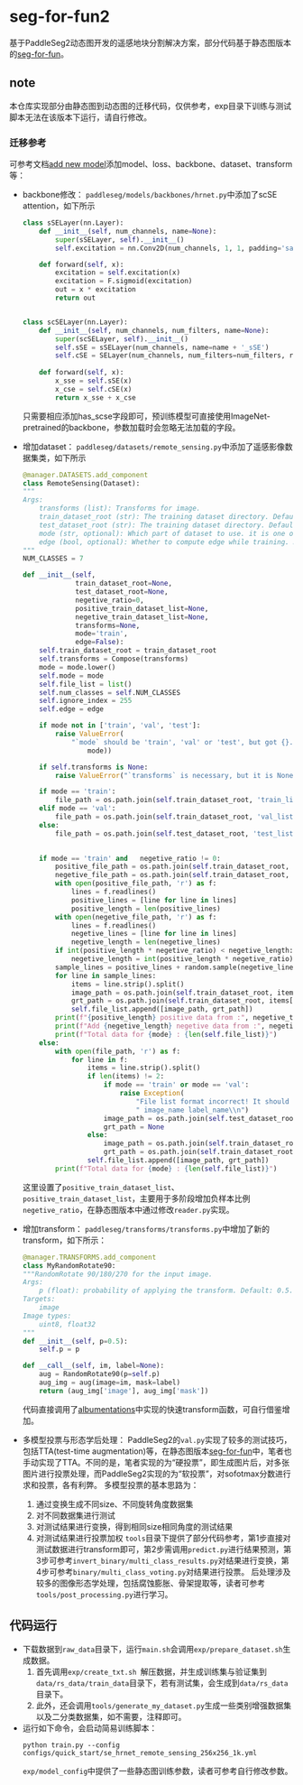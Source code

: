 # seg-for-fun2

基于PaddleSeg2动态图开发的遥感地块分割解决方案，部分代码基于静态图版本的[seg-for-fun](https://github.com/Andy1621/seg-for-fun)。

## note
本仓库实现部分由静态图到动态图的迁移代码，仅供参考，exp目录下训练与测试脚本无法在该版本下运行，请自行修改。

### 迁移参考
可参考文档[add new model](https://github.com/PaddlePaddle/PaddleSeg/blob/release/v2.0/docs/add_new_model.md)添加model、loss、backbone、dataset、transform等：

- backbone修改：
    `paddleseg/models/backbones/hrnet.py`中添加了scSE attention，如下所示
    ```python
    class sSELayer(nn.Layer):
        def __init__(self, num_channels, name=None):
            super(sSELayer, self).__init__()
            self.excitation = nn.Conv2D(num_channels, 1, 1, padding='same', bias_attr=False)

        def forward(self, x):
            excitation = self.excitation(x)
            excitation = F.sigmoid(excitation)
            out = x * excitation
            return out


    class scSELayer(nn.Layer):
        def __init__(self, num_channels, num_filters, name=None):
            super(scSELayer, self).__init__()
            self.sSE = sSELayer(num_channels, name=name + '_sSE')
            self.cSE = SELayer(num_channels, num_filters=num_filters, reduction_ratio=2, name=name + '_cSE')
        
        def forward(self, x):
            x_sse = self.sSE(x)
            x_cse = self.cSE(x)
            return x_sse + x_cse 
    ```
    只需要相应添加has_scse字段即可，预训练模型可直接使用ImageNet-pretrained的backbone，参数加载时会忽略无法加载的字段。
- 增加dataset：
    `paddleseg/datasets/remote_sensing.py`中添加了遥感影像数据集类，如下所示
    ```python
    @manager.DATASETS.add_component
    class RemoteSensing(Dataset):
    """
    Args:
        transforms (list): Transforms for image.
        train_dataset_root (str): The training dataset directory. Default: None
        test_dataset_root (str): The training dataset directory. Default: None
        mode (str, optional): Which part of dataset to use. it is one of ('train', 'val', 'test'). Default: 'train'.
        edge (bool, optional): Whether to compute edge while training. Default: False
    """
    NUM_CLASSES = 7

    def __init__(self,
                 train_dataset_root=None,
                 test_dataset_root=None,
                 negetive_ratio=0,
                 positive_train_dataset_list=None,
                 negetive_train_dataset_list=None,
                 transforms=None,
                 mode='train',
                 edge=False):
        self.train_dataset_root = train_dataset_root
        self.transforms = Compose(transforms)
        mode = mode.lower()
        self.mode = mode
        self.file_list = list()
        self.num_classes = self.NUM_CLASSES
        self.ignore_index = 255
        self.edge = edge

        if mode not in ['train', 'val', 'test']:
            raise ValueError(
                "`mode` should be 'train', 'val' or 'test', but got {}.".format(
                    mode))

        if self.transforms is None:
            raise ValueError("`transforms` is necessary, but it is None.")

        if mode == 'train':
            file_path = os.path.join(self.train_dataset_root, 'train_list.txt')
        elif mode == 'val':
            file_path = os.path.join(self.train_dataset_root, 'val_list.txt')
        else:
            file_path = os.path.join(self.test_dataset_root, 'test_list.txt')

        
        if mode == 'train' and   negetive_ratio != 0:
            positive_file_path = os.path.join(self.train_dataset_root, positive_train_dataset_list)
            negetive_file_path = os.path.join(self.train_dataset_root, negetive_train_dataset_list)
            with open(positive_file_path, 'r') as f:
                lines = f.readlines()
                positive_lines = [line for line in lines]
                positive_length = len(positive_lines)
            with open(negetive_file_path, 'r') as f:
                lines = f.readlines()
                negetive_lines = [line for line in lines]
                negetive_length = len(negetive_lines)
            if int(positive_length * negetive_ratio) < negetive_length:
                negetive_length = int(positive_length * negetive_ratio)
            sample_lines = positive_lines + random.sample(negetive_lines, int(negetive_length))
            for line in sample_lines:
                items = line.strip().split()
                image_path = os.path.join(self.train_dataset_root, items[0])
                grt_path = os.path.join(self.train_dataset_root, items[1])
                self.file_list.append([image_path, grt_path])
            print(f"{positive_length} positive data from :", negetive_train_dataset_list)
            print(f"Add {negetive_length} negetive data from :", negetive_train_dataset_list)
            print(f"Total data for {mode} : {len(self.file_list)}")
        else:
            with open(file_path, 'r') as f:
                for line in f:
                    items = line.strip().split()
                    if len(items) != 2:
                        if mode == 'train' or mode == 'val':
                            raise Exception(
                                "File list format incorrect! It should be"
                                " image_name label_name\\n")
                        image_path = os.path.join(self.test_dataset_root, items[0])
                        grt_path = None
                    else:
                        image_path = os.path.join(self.train_dataset_root, items[0])
                        grt_path = os.path.join(self.train_dataset_root, items[1])
                    self.file_list.append([image_path, grt_path])
            print(f"Total data for {mode} : {len(self.file_list)}")
    ```
    这里设置了`positive_train_dataset_list`、`positive_train_dataset_list`，主要用于多阶段增加负样本比例`negetive_ratio`，在静态图版本中通过修改`reader.py`实现。

- 增加transform：
    `paddleseg/transforms/transforms.py`中增加了新的transform，如下所示：
    ```python
    @manager.TRANSFORMS.add_component
    class MyRandomRotate90:
    """RandomRotate 90/180/270 for the input image.
    Args:
        p (float): probability of applying the transform. Default: 0.5.
    Targets:
        image
    Image types:
        uint8, float32
    """
    def __init__(self, p=0.5):
        self.p = p

    def __call__(self, im, label=None):
        aug = RandomRotate90(p=self.p)
        aug_img = aug(image=im, mask=label)
        return (aug_img['image'], aug_img['mask'])
    ```
    代码直接调用了[albumentations](https://github.com/albumentations-team/albumentations)中实现的快速transform函数，可自行借鉴增加。

- 多模型投票与形态学后处理：
  PaddleSeg2的`val.py`实现了较多的测试技巧，包括TTA(test-time augmentation)等，在静态图版本[seg-for-fun](https://github.com/Andy1621/seg-for-fun)中，笔者也手动实现了TTA。不同的是，笔者实现的为“硬投票”，即生成图片后，对多张图片进行投票处理，而PaddleSeg2实现的为“软投票”，对sofotmax分数进行求和投票，各有利弊。
  多模型投票的基本思路为：
  1. 通过变换生成不同size、不同旋转角度数据集
  2. 对不同数据集进行测试
  3. 对测试结果进行变换，得到相同size相同角度的测试结果
  4. 对测试结果进行投票加权
  `tools`目录下提供了部分代码参考，第1步直接对测试数据进行transform即可，第2步需调用`predict.py`进行结果预测，第3步可参考`invert_binary/multi_class_results.py`对结果进行变换，第4步可参考`binary/multi_class_voting.py`对结果进行投票。
  后处理涉及较多的图像形态学处理，包括腐蚀膨胀、骨架提取等，读者可参考`tools/post_processing.py`进行学习。

## 代码运行
- 下载数据到`raw_data`目录下，运行`main.sh`会调用`exp/prepare_dataset.sh`生成数据。
    1. 首先调用`exp/create_txt.sh `解压数据，并生成训练集与验证集到`data/rs_data/train_data`目录下，若有测试集，会生成到`data/rs_data`目录下。
    2. 此外，还会调用`tools/generate_my_dataset.py`生成一些类别增强数据集以及二分类数据集，如不需要，注释即可。
- 运行如下命令，会启动简易训练脚本：
    ```shell
    python train.py --config configs/quick_start/se_hrnet_remote_sensing_256x256_1k.yml
    ```
    `exp/model_config`中提供了一些静态图训练参数，读者可参考自行修改参数。
    